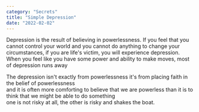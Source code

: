 ```yaml
---
category: "Secrets" 
title: "Simple Depression"
date: "2022-02-02"
---
```


Depression is the result of believing in powerlessness. If you feel that you cannot control your world and you cannot do anything to change your circumstances, if you are life's victim, you will experience depression.  
When you feel like you have some power and ability to make moves, most of depression runs away  

The depression isn't exactly from powerlessness it's from placing faith in the belief of powerlessness  
and it is often more comforting to believe that we are powerless than it is to think that we might be able to do something  
one is not risky at all, the other is risky and shakes the boat.

